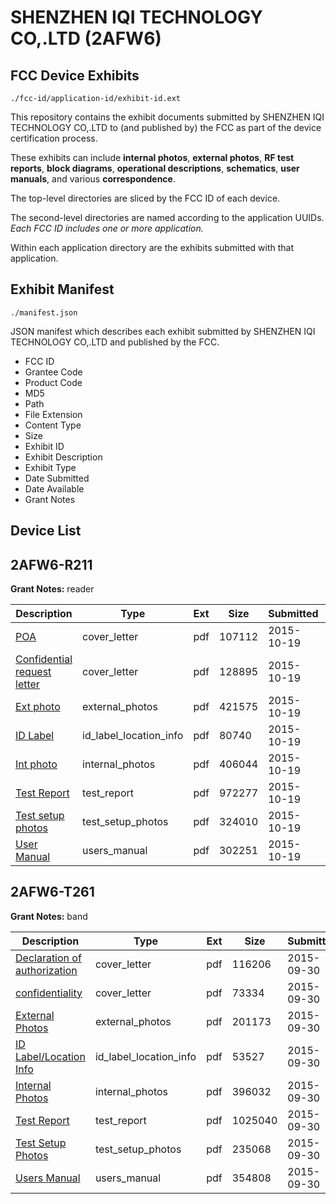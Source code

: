 # SHENZHEN IQI TECHNOLOGY CO,.LTD (2AFW6)
## FCC Device Exhibits

```
./fcc-id/application-id/exhibit-id.ext
```

This repository contains the exhibit documents submitted by SHENZHEN IQI TECHNOLOGY CO,.LTD to (and published by) the FCC as part of the device certification process.

These exhibits can include **internal photos**, **external photos**, **RF test reports**, **block diagrams**, **operational descriptions**, **schematics**, **user manuals**, and various **correspondence**.

The top-level directories are sliced by the FCC ID of each device.

The second-level directories are named according to the application UUIDs. *Each FCC ID includes one or more application.*

Within each application directory are the exhibits submitted with that application. 

## Exhibit Manifest

```
./manifest.json
```

JSON manifest which describes each exhibit submitted by SHENZHEN IQI TECHNOLOGY CO,.LTD and published by the FCC.

- FCC ID
- Grantee Code
- Product Code
- MD5
- Path
- File Extension
- Content Type
- Size
- Exhibit ID
- Exhibit Description
- Exhibit Type
- Date Submitted
- Date Available
- Grant Notes

## Device List
## 2AFW6-R211
**Grant Notes:** reader

| Description | Type | Ext | Size | Submitted | Available |
| ----------- | ---- | --- | ---- | --------- | --------- |
| [POA](2AFW6-R211/164ac0ee9626c57cbb4d53683ad1cfbd/2786808.pdf) | cover_letter | pdf | 107112 | 2015-10-19 | 2015-10-20 |
| [Confidential request letter](2AFW6-R211/164ac0ee9626c57cbb4d53683ad1cfbd/2786809.pdf) | cover_letter | pdf | 128895 | 2015-10-19 | 2015-10-20 |
| [Ext photo](2AFW6-R211/164ac0ee9626c57cbb4d53683ad1cfbd/2786812.pdf) | external_photos | pdf | 421575 | 2015-10-19 | 2015-10-20 |
| [ID Label](2AFW6-R211/164ac0ee9626c57cbb4d53683ad1cfbd/2786814.pdf) | id_label_location_info | pdf | 80740 | 2015-10-19 | 2015-10-20 |
| [Int photo](2AFW6-R211/164ac0ee9626c57cbb4d53683ad1cfbd/2786813.pdf) | internal_photos | pdf | 406044 | 2015-10-19 | 2015-10-20 |
| [Test Report](2AFW6-R211/164ac0ee9626c57cbb4d53683ad1cfbd/2786810.pdf) | test_report | pdf | 972277 | 2015-10-19 | 2015-10-20 |
| [Test setup photos](2AFW6-R211/164ac0ee9626c57cbb4d53683ad1cfbd/2786811.pdf) | test_setup_photos | pdf | 324010 | 2015-10-19 | 2015-10-20 |
| [User Manual](2AFW6-R211/164ac0ee9626c57cbb4d53683ad1cfbd/2786815.pdf) | users_manual | pdf | 302251 | 2015-10-19 | 2015-10-20 |
## 2AFW6-T261
**Grant Notes:** band

| Description | Type | Ext | Size | Submitted | Available |
| ----------- | ---- | --- | ---- | --------- | --------- |
| [Declaration of authorization](2AFW6-T261/762273224f181baa7a15bf9fe876c058/2767173.pdf) | cover_letter | pdf | 116206 | 2015-09-30 | 2015-09-30 |
| [confidentiality](2AFW6-T261/762273224f181baa7a15bf9fe876c058/2767174.pdf) | cover_letter | pdf | 73334 | 2015-09-30 | 2015-09-30 |
| [External Photos](2AFW6-T261/762273224f181baa7a15bf9fe876c058/2767171.pdf) | external_photos | pdf | 201173 | 2015-09-30 | 2015-09-30 |
| [ID Label/Location Info](2AFW6-T261/762273224f181baa7a15bf9fe876c058/2767169.pdf) | id_label_location_info | pdf | 53527 | 2015-09-30 | 2015-09-30 |
| [Internal Photos](2AFW6-T261/762273224f181baa7a15bf9fe876c058/2767170.pdf) | internal_photos | pdf | 396032 | 2015-09-30 | 2015-09-30 |
| [Test Report](2AFW6-T261/762273224f181baa7a15bf9fe876c058/2767175.pdf) | test_report | pdf | 1025040 | 2015-09-30 | 2015-09-30 |
| [Test Setup Photos](2AFW6-T261/762273224f181baa7a15bf9fe876c058/2767168.pdf) | test_setup_photos | pdf | 235068 | 2015-09-30 | 2015-09-30 |
| [Users Manual](2AFW6-T261/762273224f181baa7a15bf9fe876c058/2767172.pdf) | users_manual | pdf | 354808 | 2015-09-30 | 2015-09-30 |
